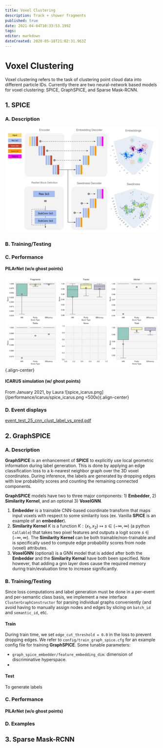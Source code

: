 ```yaml
---
title: Voxel Clustering
description: Track + shower fragments
published: true
date: 2021-04-04T10:33:53.199Z
tags: 
editor: markdown
dateCreated: 2020-05-18T21:02:31.963Z
---
```



# Voxel Clustering

Voxel clustering refers to the task of clustering point cloud data into different particle IDs. 
Currently there are two neural-network based models for voxel clustering: SPICE, GraphSPICE, and Sparse Mask-RCNN. 

## 1. SPICE

### A. Description
![spice_architecture.png](/architectures/spice_architecture.png)

### B. Training/Testing

### C. Performance
#### PILArNet (w/o ghost points)
![f32d6_boxplot.png](/performance/f32d6_boxplot.png){.align-center}

#### ICARUS simulation (w/ ghost points)
From January 2021, by Laura
![spice_icarus.png](/performance/icarus/spice_icarus.png =500x){.align-center}

### D. Event displays

[event_test_25_cnn_clust_label_vs_pred.pdf](/event_displays/event_test_25_cnn_clust_label_vs_pred.pdf)




## 2. GraphSPICE


### A. Description

**GraphSPICE** is an enhancement of **SPICE** to explicitly use local geometric information during label generation. This is done by applying an edge classification loss to a k-nearest neighbor graph over the 3D voxel coordinates. During inference, the labels are generated by dropping edges with low probability scores and counting the remaining connected components. 

**GraphSPICE** models have two to three major components: 1) **Embedder**, 2) **Similarity Kernel**, and an optional 3) **VoxelGNN**.  
 1. **Embedder** is a trainable CNN-based coordinate transform that maps input voxels with respect to some similarity loss (ex. Vanilla **SPICE** is an example of an **embedder**). 
 2. **Similarity Kernel** $K$ is a function $K: (x_1, x_2) \mapsto s \in (-\infty, \infty)$ (a python `Callable`) that takes two pixel features and outputs a logit score $s \in (-\infty, \infty)$. The **Similarity Kernel** can be both trainable/non-trainable and is specifically used to compute edge probability scores from node (voxel) attributes. 
 3. **VoxelGNN** (optional) is a GNN model that is added after both the **Embedder** and the **Similarity Kernal** have both been specified. Note however, that adding a gnn layer does cause the required memory during train/evaluation time to increase significantly. 

### B. Training/Testing

Since loss computations and label generation must be done in a per-event and per-semantic class basis, we implement a new interface `ClusterGraphConstructor` for parsing individual graphs conveniently (and avoid having to manually assign nodes and edges by slicing on `batch_id` and `semantic_id`, etc. 


#### Train

During train time, we set `edge_cut_threshold = 0.0` in the loss to prevent dropping edges. We refer to `config/train_graph_spice.cfg` for an example config file for training **GraphSPICE**. Some tunable parameters:

 * `graph_spice_embedder/feature_embedding_dim`: dimension of discriminative hyperspace. 
 * 


#### Test

To generate labels 

### C. Performance

#### PILArNet (w/o ghost points)

### D. Examples


## 3. Sparse Mask-RCNN